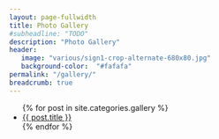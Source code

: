 ```yaml
---
layout: page-fullwidth
title: Photo Gallery
#subheadline: "TODO"
description: "Photo Gallery"
header:
   image: "various/sign1-crop-alternate-680x80.jpg"
   background-color:  "#fafafa"
permalink: "/gallery/"
breadcrumb: true
---
```


<ul>
    {% for post in site.categories.gallery %}
    <li><a href="{{ site.url }}{{ post.url }}">{{ post.title }}</a></li>
    {% endfor %}
</ul>

